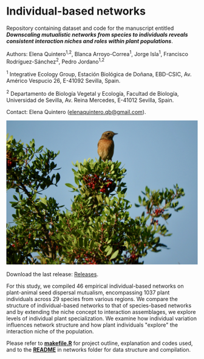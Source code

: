 # Individual-based networks

Repository containing dataset and code for the manuscript entitled _**Downscaling mutualistic networks from species to individuals reveals consistent interaction niches and roles within plant populations**_.

Authors: Elena Quintero<sup>1,2</sup>, Blanca Arroyo-Correa<sup>1</sup>, Jorge Isla<sup>1</sup>, Francisco Rodríguez-Sánchez<sup>2</sup>, Pedro Jordano<sup>1,2</sup>

<sup>1</sup> Integrative Ecology Group, Estación Biológica de Doñana, EBD-CSIC, Av. Américo Vespucio 26, E-41092 Sevilla, Spain.

<sup>2</sup> Departamento de Biología Vegetal y Ecología, Facultad de Biología, Universidad de Sevilla, Av. Reina Mercedes, E-41012 Sevilla, Spain.

Contact: Elena Quintero ([elenaquintero.qb\@gmail.com](mailto:elenaquintero.qb@gmail.com)).

![](figs/DSCN6905.jpeg)

Download the last release: [Releases](https://github.com/PJordano-Lab/MS_individual-based_networks/releases/).

For this study, we compiled 46 empirical individual-based networks on plant-animal seed dispersal mutualism, encompassing 1037 plant individuals across 29 species from various regions. We compare the structure of individual-based networks to that of species-based networks and by extending the niche concept to interaction assemblages, we explore levels of individual plant specialization. We examine how individual variation influences network structure and how plant individuals "explore" the interaction niche of the population.

Please refer to [**makefile.R**](makefile.R) for project outline, explanation and codes used, and to the [**README**](networks/README.md) in networks folder for data structure and compilation.
